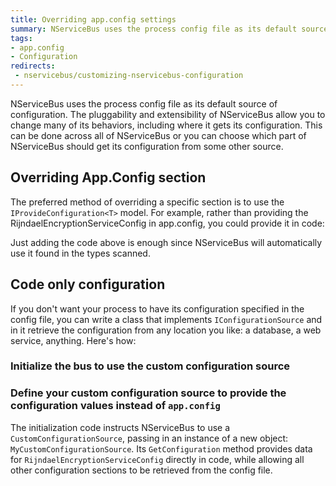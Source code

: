 ```yaml
---
title: Overriding app.config settings
summary: NServiceBus uses the process config file as its default source of configuration.
tags:
- app.config
- Configuration
redirects:
 - nservicebus/customizing-nservicebus-configuration
---
```


NServiceBus uses the process config file as its default source of configuration. The pluggability and extensibility of NServiceBus allow you to change many of its behaviors, including where it gets its configuration. This can be done across all of NServiceBus or you can choose which part of NServiceBus should get its configuration from some other source.

## Overriding App.Config section

The preferred method of overriding a specific section is to use the `IProvideConfiguration<T>` model. For example, rather than providing the RijndaelEncryptionServiceConfig in app.config, you could provide it in code:

<!-- import CustomConfigProvider -->  

Just adding the code above is enough since NServiceBus will automatically use it found in the types scanned.

## Code only configuration

If you don't want your process to have its configuration specified in the config file, you can write a class that implements `IConfigurationSource` and in it retrieve the configuration from any location you like: a database, a web service, anything. Here's how:

### Initialize the bus to use the custom configuration source
 
<!-- import RegisterCustomConfigSource -->

### Define your custom configuration source to provide the configuration values instead of `app.config`

<!-- import CustomConfigSource --> 

The initialization code instructs NServiceBus to use a `CustomConfigurationSource`, passing in an instance of a new object: `MyCustomConfigurationSource`. Its `GetConfiguration` method provides data for `RijndaelEncryptionServiceConfig` directly in code, while allowing all other configuration sections to be retrieved from the config file.

